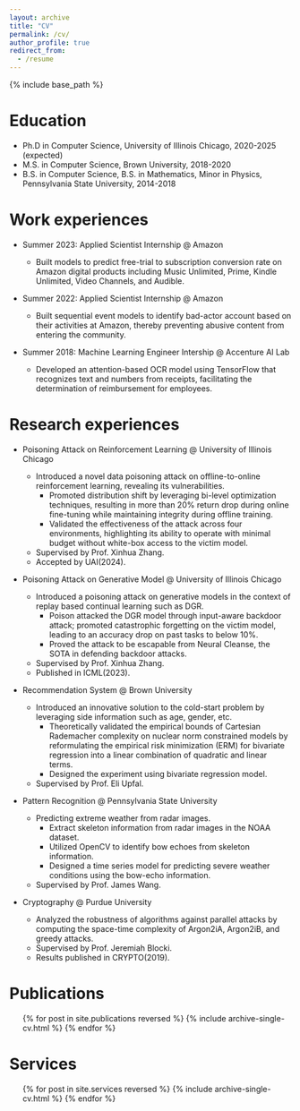 ```yaml
---
layout: archive
title: "CV"
permalink: /cv/
author_profile: true
redirect_from:
  - /resume
---
```


{% include base_path %}

Education
======
* Ph.D in Computer Science, University of Illinois Chicago, 2020-2025 (expected)
* M.S. in Computer Science, Brown University, 2018-2020
* B.S. in Computer Science, B.S. in Mathematics, Minor in Physics, Pennsylvania State University, 2014-2018

Work experiences
======
* Summer 2023: Applied Scientist Internship @ Amazon
  * Built models to predict free-trial to subscription conversion rate on Amazon digital products including Music Unlimited, Prime, Kindle Unlimited, Video Channels, and Audible.
  
* Summer 2022: Applied Scientist Internship @ Amazon
  * Built sequential event models to identify bad-actor account based on their activities at Amazon, thereby preventing abusive content from entering the community.

* Summer 2018: Machine Learning Engineer Intership @ Accenture AI Lab
  * Developed an attention-based OCR model using TensorFlow that recognizes text and numbers from receipts, facilitating the determination of reimbursement for employees.
    
Research experiences
======
* Poisoning Attack on Reinforcement Learning @ University of Illinois Chicago
  * Introduced a novel data poisoning attack on offline-to-online reinforcement learning, revealing its vulnerabilities. 
    * Promoted distribution shift by leveraging bi-level optimization techniques, resulting in more than 20% return drop during online fine-tuning while maintaining integrity during offline training.
    * Validated the effectiveness of the attack across four environments, highlighting its ability to operate with minimal budget without white-box access to the victim model.
  * Supervised by Prof. Xinhua Zhang.
  * Accepted by UAI(2024).

* Poisoning Attack on Generative Model @ University of Illinois Chicago
  * Introduced a poisoning attack on generative models in the context of replay based continual learning such as DGR.
    * Poison attacked the DGR model through input-aware backdoor attack; promoted catastrophic forgetting on the victim model, leading to an accuracy drop on past tasks to below 10%.
    * Proved the attack to be escapable from Neural Cleanse, the SOTA in defending backdoor attacks.
  * Supervised by Prof. Xinhua Zhang.
  * Published in ICML(2023).

* Recommendation System @ Brown University
  * Introduced an innovative solution to the cold-start problem by leveraging side information such as age, gender, etc.
    * Theoretically validated the empirical bounds of Cartesian Rademacher complexity on nuclear norm constrained models by reformulating the empirical risk minimization (ERM) for bivariate regression into a linear combination of quadratic and linear terms.
    * Designed the experiment using bivariate regression model.
  * Supervised by Prof. Eli Upfal.

    
* Pattern Recognition @ Pennsylvania State University
  * Predicting extreme weather from radar images.
    * Extract skeleton information from radar images in the NOAA dataset.
    * Utilized OpenCV to identify bow echoes from skeleton information.
    * Designed a time series model for predicting severe weather conditions using the bow-echo information.
  * Supervised by Prof. James Wang.

* Cryptography @ Purdue University
  * Analyzed the robustness of algorithms against parallel attacks by computing the space-time complexity of Argon2iA, Argon2iB, and greedy attacks.
  * Supervised by Prof. Jeremiah Blocki.
  * Results published in CRYPTO(2019).

Publications
======
  <ul>{% for post in site.publications reversed %}
    {% include archive-single-cv.html %}
  {% endfor %}</ul>
  

Services
======
  <ul>{% for post in site.services reversed %}
    {% include archive-single-cv.html %}
  {% endfor %}</ul>
  

